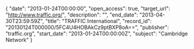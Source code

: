 {
  "date": "2013-01-24T00:00:00", 
  "open_access": true, 
  "target_url": "http://www.traffic.org/", 
  "description": "", 
  "end_date": "2013-04-30T23:59:59Z", 
  "title": "TRAFFIC International", 
  "record_id": "20130124T000000/5FC4U4HOBAkCz9ptBXP8oA==", 
  "publisher": "traffic.org", 
  "start_date": "2013-01-24T00:00:00Z", 
  "subject": "Cambridge Network"
}

